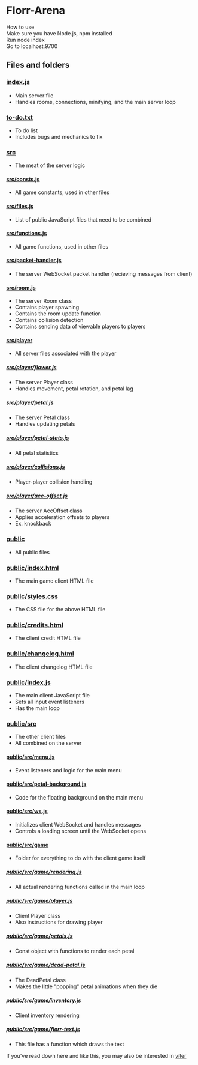 # Florr-Arena

How to use  
Make sure you have Node.js, npm installed  
Run node index  
Go to localhost:9700  

## Files and folders

### [index.js](/index.js)

* Main server file
* Handles rooms, connections, minifying, and the main server loop

### [to-do.txt](/to-do.txt)

* To do list
* Includes bugs and mechanics to fix

### [src](/src)

* The meat of the server logic

#### [src/consts.js](/src/consts.js)

* All game constants, used in other files

#### [src/files.js](/src/files.js)

* List of public JavaScript files that need to be combined

#### [src/functions.js](/src/functions.js)

* All game functions, used in other files

#### [src/packet-handler.js](/src/packet-handler.js)

* The server WebSocket packet handler (recieving messages from client)

#### [src/room.js](/src/room.js)

* The server Room class
* Contains player spawning
* Contains the room update function
* Contains collision detection
* Contains sending data of viewable players to players

#### [src/player](/src/player)

* All server files associated with the player

##### [src/player/flower.js](/src/player/flower.js)

* The server Player class
* Handles movement, petal rotation, and petal lag

##### [src/player/petal.js](/src/player/petal.js)

* The server Petal class
* Handles updating petals

##### [src/player/petal-stats.js](/src/player/petal-stats.js)

* All petal statistics

##### [src/player/collisions.js](/src/player/collisions.js)

* Player-player collision handling

##### [src/player/acc-offset.js](/src/player/acc-offset.js)

* The server AccOffset class
* Applies acceleration offsets to players
* Ex. knockback

### [public](/public)

* All public files

### [public/index.html](/public/index.html)

* The main game client HTML file

### [public/styles.css](/public/styles.css)

* The CSS file for the above HTML file

### [public/credits.html](/public/credits.html)

* The client credit HTML file

### [public/changelog.html](/public/changelog.html)

* The client changelog HTML file

### [public/index.js](/public/index.js)

* The main client JavaScript file
* Sets all input event listeners
* Has the main loop

### [public/src](/public/src)

* The other client files
* All combined on the server

#### [public/src/menu.js](/public/src/menu.js)

* Event listeners and logic for the main menu

#### [public/src/petal-background.js](/public/src/petal-background.js)

* Code for the floating background on the main menu

#### [public/src/ws.js](/public/src/ws.js)

* Initializes client WebSocket and handles messages
* Controls a loading screen until the WebSocket opens

#### [public/src/game](/public/src/game)

* Folder for everything to do with the client game itself

##### [public/src/game/rendering.js](/public/src/game/rendering.js)

* All actual rendering functions called in the main loop

##### [public/src/game/player.js](/public/src/game/player.js)

* Client Player class
* Also instructions for drawing player

##### [public/src/game/petals.js](/public/src/game/petals.js)

* Const object with functions to render each petal

##### [public/src/game/dead-petal.js](/public/src/game/dead-petal.js)

* The DeadPetal class
* Makes the little "popping" petal animations when they die

##### [public/src/game/inventory.js](/public/src/game/inventory.js)

* Client inventory rendering

##### [public/src/game/florr-text.js](/public/src/game/florr-text.js)

* This file has a function which draws the text

If you've read down here and like this, you may also be interested in [viter](https://github.com/FeeshDev/viter)
